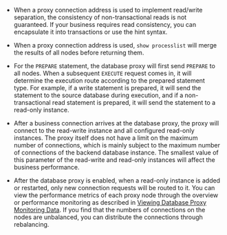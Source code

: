 
- When a proxy connection address is used to implement read/write separation, the consistency of non-transactional reads is not guaranteed. If your business requires read consistency, you can encapsulate it into transactions or use the hint syntax.

- When a proxy connection address is used, `show processlist` will merge the results of all nodes before returning them.
- For the `PREPARE` statement, the database proxy will first send `PREPARE` to all nodes. When a subsequent `EXECUTE` request comes in, it will determine the execution route according to the prepared statement type. For example, if a write statement is prepared, it will send the statement to the source database during execution, and if a non-transactional read statement is prepared, it will send the statement to a read-only instance.
- After a business connection arrives at the database proxy, the proxy will connect to the read-write instance and all configured read-only instances. The proxy itself does not have a limit on the maximum number of connections, which is mainly subject to the maximum number of connections of the backend database instance. The smallest value of this parameter of the read-write and read-only instances will affect the business performance.
- After the database proxy is enabled, when a read-only instance is added or restarted, only new connection requests will be routed to it. You can view the performance metrics of each proxy node through the overview or performance monitoring as described in [Viewing Database Proxy Monitoring Data](https://www.tencentcloud.com/document/product/1098/49995). If you find that the numbers of connections on the nodes are unbalanced, you can distribute the connections through rebalancing.
